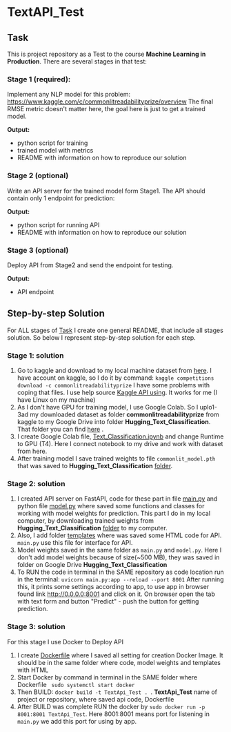 # TextAPI_Test
## Task
This is project repository as a Test to the course **Machine Learning in Production**.
There are several stages in that test:

### Stage 1 (required):
Implement any NLP model for this problem: https://www.kaggle.com/c/commonlitreadabilityprize/overview
The final RMSE metric doesn't matter here, the goal here is just to get a trained model.

**Output:**
* python script for training
* trained model with metrics
* README with information on how to reproduce our solution

### Stage 2 (optional)
Write an API server for the trained model form Stage1. The API should contain only 1 endpoint for prediction:

**Output:**
* python script for running API
* README with information on how to reproduce our solution

### Stage 3 (optional)
Deploy API from Stage2 and send the endpoint for testing.

**Output:**
* API endpoint

## Step-by-step Solution
For ALL stages of [Task](https://github.com/Diana-Kapralova/TextAPI_Test/tree/main#task) I create one general README, that include all stages solution. So below I represent step-by-step solution for each step.

### Stage 1: solution
1. Go to kaggle and download to my local machine dataset from [here](https://www.kaggle.com/c/commonlitreadabilityprize/overview). I have account on kaggle, so I do it by command: `kaggle competitions download -c commonlitreadabilityprize` I have some problems with coping that files. I use help source [Kaggle API using](https://github.com/Kaggle/kaggle-api). It works for me (I have Linux on my machine)
2. As I don't have GPU for training model, I use Google Colab. So I uplo1-3ad my downloaded dataset as folder **commonlitreadabilityprize** from kaggle to my Google Drive into folder **Hugging_Text_Classification**. That folder you can find [here](https://drive.google.com/drive/folders/1yDwR6vXSSbxZNhqylWaBUfl5zAdBH9N4?usp=sharing) . 
3. I create Google Colab file, [Text_Classification.ipynb](https://github.com/Diana-Kapralova/TextAPI_Test/blob/main/Text_Classifictaion.ipynb) and change Runtime to GPU (T4). Here I connect notebook to my drive and work with dataset from here.
4. After training model I save trained weights to file `commonlit_model.pth` that was saved to  **Hugging_Text_Classification** [folder](https://drive.google.com/drive/folders/1yDwR6vXSSbxZNhqylWaBUfl5zAdBH9N4?usp=sharing).

### Stage 2: solution
1. I created API server on FastAPI, code for these part in file [main.py](https://github.com/Diana-Kapralova/TextAPI_Test/blob/main/main.py) and python file [model.py](https://github.com/Diana-Kapralova/TextAPI_Test/blob/main/model.py) where saved some functions and classes for working with model weights for prediction. This part I do in my local computer, by downloading trained weights from **Hugging_Text_Classification** [folder](https://drive.google.com/drive/folders/1yDwR6vXSSbxZNhqylWaBUfl5zAdBH9N4?usp=sharing) to my computer.
2. Also, I add folder [templates](https://github.com/Diana-Kapralova/TextAPI_Test/tree/main/templates) where was saved some HTML code for API. `main.py` use this file for interface for API.
3. Model weights saved in the same folder as `main.py` and `model.py`. Here I don't add model weights because of size(~500 MB), they was saved in folder on Google Drive **Hugging_Text_Classification**
4. To RUN the code in terminal in the SAME repository as code location run in the terminal:
   ```uvicorn main.py:app --reload --port 8001```
After running this, it prints some settings according to app, to use app in browser found link http://0.0.0.0:8001 and click on it. On browser open the tab with text form and button "Predict" - push the button for getting prediction.

### Stage 3: solution
For this stage I use Docker to Deploy API
1. I create [Dockerfile](https://github.com/Diana-Kapralova/TextAPI_Test/blob/main/Dockerfile) where I saved all setting for creation Docker Image. It should be in the same folder where code, model weights and templates with HTML
2. Start Docker by command in terminal in the SAME folder where Dockerfile ` sudo systemctl start docker`
3. Then BUILD: `docker build -t TextApi_Test . `. **TextApi_Test** name of project or repository, where saved api code, Dockerfile
4. After BUILD was complete RUN the docker by `sudo docker run -p 8001:8001 TextApi_Test`. Here 8001:8001 means port for listening in `main.py` we add this port for using by app.
